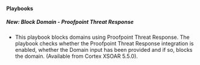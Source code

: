 
#### Playbooks
##### New: Block Domain - Proofpoint Threat Response
- This playbook blocks domains using Proofpoint Threat Response.
The playbook checks whether the Proofpoint Threat Response integration is enabled, whether the Domain input has been provided and if so, blocks the domain. (Available from Cortex XSOAR 5.5.0).
